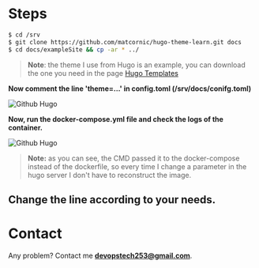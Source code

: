 # Steps

```sh
$ cd /srv
$ git clone https://github.com/matcornic/hugo-theme-learn.git docs
$ cd docs/exampleSite && cp -ar * ../
```
> **Note**: the theme I use from Hugo is an example, you can download the one you need in the page [Hugo Templates](https://themes.gohugo.io/)



**Now comment the line 'theme=...' in config.toml (/srv/docs/conifg.toml)**

![Github Hugo](https://storage.googleapis.com/devopstech/Github-photos/hugo-github.png)


**Now, run the docker-compose.yml file and check the logs of the container.**


![Github Hugo](https://storage.googleapis.com/devopstech/Github-photos/hugo-github-2.png)

> **Note:** as you can see, the CMD passed it to the docker-compose instead of the dockerfile, so every time I change a parameter in the hugo server I don't have to reconstruct the image.

## Change the line according to your needs.


# Contact

Any problem? Contact me **devopstech253@gmail.com**. 
